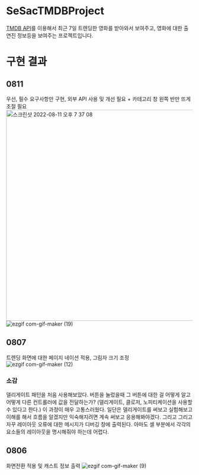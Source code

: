 # SeSacTMDBProject
<a href="https://developers.themoviedb.org/3/getting-started">TMDB API</a>를 이용해서 최근 7일 트렌딩한 영화를 받아와서 보여주고, 영화에 대한 출연진 정보등을 보여주는 프로젝트입니다.


# 구현 결과
## 0811
우선, 필수 요구사항만 구현, 외부 API 사용 및 개선 필요 + 카테고리 창 왼쪽 반만 뜨게 조절 필요 <br>
<img width="569" alt="스크린샷 2022-08-11 오후 7 37 08" src="https://user-images.githubusercontent.com/50474006/184115797-6ee1cc15-2a61-417c-a2f6-dcf5614bd20c.png"> <br>
![ezgif com-gif-maker (19)](https://user-images.githubusercontent.com/50474006/184116038-71d9abe0-bb3d-4310-90d3-aec81ca65ab6.gif)



## 0807
트렌딩 화면에 대한 페이지 네이션 적용, 그림자 크기 조정
![ezgif com-gif-maker (12)](https://user-images.githubusercontent.com/50474006/183284101-4802a369-ec01-4505-9f17-2b91ce89ccd2.gif)

### 소감
델리게이트 패턴을 처음 사용해보았다. 버튼을 눌렀을때 그 버튼에 대한 걸 어떻게 알고 어떻게 다른 컨트롤러에 값을 전달하는가? (델리게이트, 클로저, 노피티케이션을 사용할 수 있다고 한다.) 이 과정이 매우 고통스러웠다. 일단은 델리게이트를 써보고 실험해보고 이해를 해서 흐름을 알겠지만 익숙해지려면 계속 써보고 응용해봐야겠다. 그리고 그리고 자꾸 레이아웃 오류에 대한 메시지가 디버깅 창에 출력된다. 아마도 셀 부분에서 각각의 요소들의 레이아웃을 명시해줘야 하는데 어렵다.

## 0806
화면전환 적용 및 캐스트 정보 출력
![ezgif com-gif-maker (9)](https://user-images.githubusercontent.com/50474006/183284116-4e9305f1-b887-437f-a775-9aaeb3d3752b.gif)
